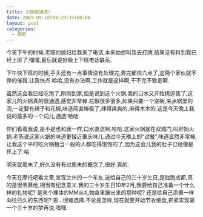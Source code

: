 ```yaml
---
title: 火锅很通透!
date: 2009-09-18T04:29:37+00:00
layout: post
categories:
  - 随笔
---
```


今天下午的时候,老陈的媳妇给我来了电话,本来她想叫我去打牌,结果没有料到我已经上班了,嘿嘿,最后就说好晚上下班电话联系.

下午快下班的时候,手头还有一点事情没有处理完,弄完都快六点了,这两个家伙就不停的催我,让我快点.哈哈,没有办法啊,工作就是这样啊,干不完不敢走啊.

虽然这会我已经吃饱了,刚刚到家,但是说到这个火锅,我的口水又开始挑逗我了,这家儿的火锅真的很通透,感觉非常棒.花椒很多很多,如果只要一个空碗,来点锅里的汤,一定要有辣子和花椒,味道简直棒极了,辣得爽爽的,麻得木木的.这是今天晚上我说的最多的一个词儿,通透!哈哈.

你们看着我说,是不是也和我一样,口水直流啊.哈哈.这家火锅就在双城门,叫胖妈火锅.老陈说这家火锅的味道更接近重庆味儿,通过今天晚上的”试餐”,味道显然非常棒,让我这个平时吃火锅相当一般的人都吃得饱饱的了,因为这会儿我的肚子已经像是怀上了.哈.
<!--more-->
明天就周末了,好久没有有过周末的概念了,很好,真的.

今天在摩托吧看文章,发现兰州的一个车友,送给自己的三十岁生日,是独跑成都,真的是很羡慕他,相当有纪念意义.我的三十岁生日10年2月,我要给自己准备一个什么样的礼物呢? 是来个裸体的MM从礼物盒里蹦出来的那种呢? 还是给自己添置一样向往已久的东西呢? 恩…很难选择.不论是怎样,现在就要开始节衣缩食,抓紧实现第一个三十岁的梦再说.嘿嘿.